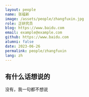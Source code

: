 ```yaml
---
layout: people
name: 张福新
image: /assets/people/zhangfuxin.jpg
role: 正研究员
blog: https://www.baidu.com
email: example@example.com
github: https://www.baidu.com
alumni: false
date: 2023-06-26
permalink: people/zhangfuxin
lang: zh
---
```


## 有什么话想说的

没有，我一句都不想说